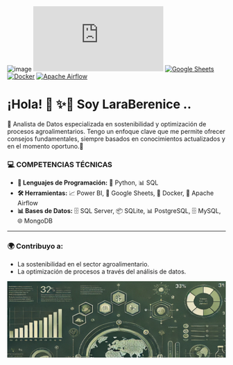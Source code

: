![image](https://github.com/user-attachments/assets/70bb8b8e-b3ce-48a3-ae6f-5c4cb1db8434) [![Power BI](https://icon-library.com/icon/power-bi-icon-21.html)](ENLACE_POWER_BI) [![Google Sheets](URL_DE_IMAGEN_GOOGLE_SHEETS)](ENLACE_GOOGLE_SHEETS) [![Docker](URL_DE_IMAGEN_DOCKER)](ENLACE_DOCKER) [![Apache Airflow](URL_DE_IMAGEN_APACHE_AIRFLOW)](ENLACE_APACHE_AIRFLOW)

# ¡Hola! 👋 ✨🔭 Soy LaraBerenice ..

🌱 Analista de Datos especializada en sostenibilidad y optimización de procesos agroalimentarios. Tengo un enfoque clave que me permite ofrecer consejos fundamentales, siempre basados en conocimientos actualizados y en el momento oportuno.🌱

### 💻 COMPETENCIAS TÉCNICAS
- **🔧 Lenguajes de Programación:** 🐍 Python, 📊 SQL
- **🛠 Herramientas:** 📈 Power BI, 📅 Google Sheets, 🐳 Docker, 🚀 Apache Airflow
- **📊 Bases de Datos:** 🗄️ SQL Server, 📦 SQLite, 📊 PostgreSQL, 🗄️ MySQL, 🌐 MongoDB

---

### 🌍 Contribuyo a:
- La sostenibilidad en el sector agroalimentario.
- La optimización de procesos a través del análisis de datos.

![Nueva Imagen](https://github.com/LaraBerenice/Repo_Imagenes/blob/main/xx.png)


